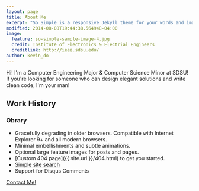 ```yaml
---
layout: page
title: About Me
excerpt: "So Simple is a responsive Jekyll theme for your words and images."
modified: 2014-08-08T19:44:38.564948-04:00
image:
  feature: so-simple-sample-image-4.jpg
  credit: Institute of Electronics & Electrial Engineers
  creditlink: http://ieee.sdsu.edu/
author: kevin_do
---
```


Hi! I'm a Computer Engineering Major & Computer Science Minor at SDSU! If you're looking for someone who can design elegant solutions and write clean code, I'm your man!

## Work History

### Obrary
* Gracefully degrading in older browsers. Compatible with Internet Explorer 9+ and all modern browsers.
* Minimal embellishments and subtle animations.
* Optional large feature images for posts and pages.
* [Custom 404 page]({{ site.url }}/404.html) to get you started.
* [Simple site search](https://github.com/christian-fei/Simple-Jekyll-Search)
* Support for Disqus Comments

<a markdown="0" href="{{ site.url }}/contact" class="btn">Contact Me!</a>

[^1]: Example: *domain.com/category-name/post-title*